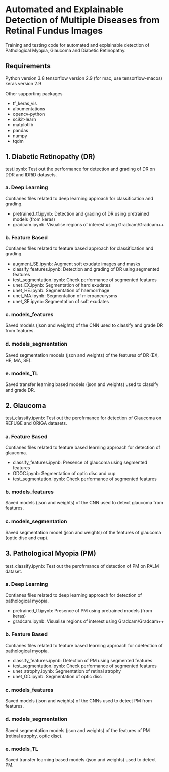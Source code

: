 # Automated and Explainable Detection of Multiple Diseases from Retinal Fundus Images

Training and testing code for automated and explainable detection of Pathological Myopia, Glaucoma and Diabetic Retinopathy.

## Requirements
Python version 3.8
tensorflow version 2.9 (for mac, use tensorflow-macos)
keras version 2.9

Other supporting packages
- tf_keras_vis
- albumentations
- opencv-python
- scikit-learn
- matplotlib
- pandas
- numpy
- tqdm

## 1. Diabetic Retinopathy (DR)

test.ipynb: Test out the performance for detection and grading of DR on DDR and IDRiD datasets.

### a. Deep Learning
Contianes files related to deep learning approach for classification and grading.
- pretrained_tf.ipynb: Detection and grading of DR using pretrained models (from keras)
- gradcam.ipynb: Visualise regions of interest using Gradcam/Gradcam++

### b. Feature Based
Contianes files related to feature based approach for classification and grading.
- augment_SE.ipynb: Augment soft exudate images and masks
- classify_features.ipynb: Detection and grading of DR using segmented features
- test_segmentation.ipynb: Check performance of segmented features
- unet_EX.ipynb: Segmentation of hard exudates
- unet_HE.ipynb: Segmentation of haemorrhage
- unet_MA.ipynb: Segmentation of microaneurysms
- unet_SE.ipynb: Segmentation of soft exudates

### c. models_features
Saved models (json and weights) of the CNN used to classify and grade DR from features.

### d. models_segmentation
Saved segmentation models (json and weights) of the features of DR (EX, HE, MA, SE).

### e. models_TL
Saved transfer learning based models (json and weights) used to classify and grade DR.


## 2. Glaucoma

test_classify.ipynb: Test out the perofrmance for detection of Glaucoma on REFUGE and ORIGA datasets.

### a. Feature Based
Contianes files related to feature based learning approach for detection of glaucoma.
- classify_features.ipynb: Presence of glaucoma using segmented features
- ODOC.ipynb: Segmentation of optic disc and cup
- test_segmentation.ipynb: Check performance of segmented features

### b. models_features
Saved models (json and weights) of the CNN used to detect glaucoma from features.

### c. models_segmentation
Saved segmentation model (json and weights) of the features of glaucoma (optic disc and cup).


## 3. Pathological Myopia (PM)

test_classify.ipynb: Test out the perofrmance of detection of PM on PALM dataset.

### a. Deep Learning
Contianes files related to deep learning approach for detection of pathological myopia.
- pretrained_tf.ipynb: Presence of PM using pretrained models (from keras)
- gradcam.ipynb: Visualise regions of interest using Gradcam/Gradcam++

### b. Feature Based
Contianes files related to feature based learning approach for cdetection of pathological myopia.
- classify_features.ipynb: Detection of PM using segmented features
- test_segmentation.ipynb: Check performance of segmented features
- unet_atrophy.ipynb: Segmentation of retinal atrophy
- unet_OD.ipynb: Segmentation of optic disc

### c. models_features
Saved models (json and weights) of the CNNs used to detect PM from features.

### d. models_segmentation
Saved segmentation models (json and weights) of the features of PM (retinal atrophy, optic disc).

### e. models_TL
Saved transfer learning based models (json and weights) used to detect PM.
